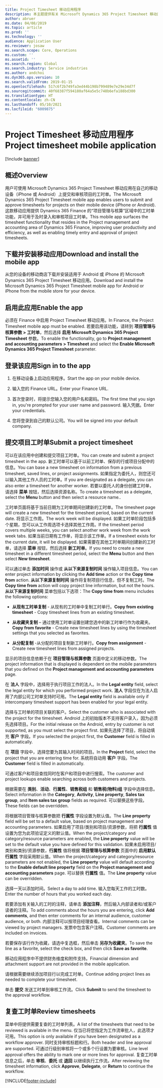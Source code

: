 ```yaml
---
title: Project Timesheet 移动应用程序
description: 本主题提供有关 Microsoft Dynamics 365 Project Timesheet 移动应用程序的信息。 用户可使用 Project Timesheet 移动应用在自己的移动设备上提交和审核项目的工时单。
author: abruer
ms.date: 04/08/2019
ms.topic: article
ms.prod: ''
ms.technology: ''
audience: Application User
ms.reviewer: josaw
ms.search.scope: Core, Operations
ms.custom: ''
ms.assetid: ''
ms.search.region: Global
ms.search.industry: Service industries
ms.author: andchoi
ms.dyn365.ops.version: 10
ms.search.validFrom: 2019-01-15
ms.openlocfilehash: 517c6f2b749fa3ed44b198b799489e7e29e34d7f
ms.sourcegitcommit: 40f68387f594180af64a5e5c748b6efa188bd300
ms.translationtype: HT
ms.contentlocale: zh-CN
ms.lasthandoff: 05/10/2021
ms.locfileid: "6009875"
---
```

# <a name="project-timesheet-mobile-application"></a><span data-ttu-id="36063-104">Project Timesheet 移动应用程序</span><span class="sxs-lookup"><span data-stu-id="36063-104">Project timesheet mobile application</span></span>

[!include [banner](../includes/banner.md)]

## <a name="overview"></a><span data-ttu-id="36063-105">概述</span><span class="sxs-lookup"><span data-stu-id="36063-105">Overview</span></span>

<span data-ttu-id="36063-106">用户可使用 Microsoft Dynamics 365 Project Timesheet 移动应用在自己的移动设备（iPhone 或 Android）上提交和审核项目的工时单。</span><span class="sxs-lookup"><span data-stu-id="36063-106">The Microsoft Dynamics 365 Project Timesheet mobile app enables users to submit and approve timesheets for projects on their mobile device (iPhone or Android).</span></span> <span data-ttu-id="36063-107">这款移动应用提供 Dynamics 365 Finance 的“项目管理与核算”区域中的工时单功能，并可用于及时录入和审核项目工时单。</span><span class="sxs-lookup"><span data-stu-id="36063-107">This mobile app surfaces the timesheet functionality that resides in the Project management and accounting area of Dynamics 365 Finance, improving user productivity and efficiency, as well as enabling timely entry and approval of project timesheets.</span></span>

## <a name="download-and-install-the-mobile-app"></a><span data-ttu-id="36063-108">下载并安装移动应用</span><span class="sxs-lookup"><span data-stu-id="36063-108">Download and install the mobile app</span></span>

<span data-ttu-id="36063-109">从您的设备的移动商店下载并安装适用于 Android 或 iPhone 的 Microsoft Dynamics 365 Project Timesheet 移动应用。</span><span class="sxs-lookup"><span data-stu-id="36063-109">Download and install the Microsoft Dynamics 365 Project Timesheet mobile app for Android or iPhone from the mobile store for your device.</span></span>

## <a name="enable-the-app"></a><span data-ttu-id="36063-110">启用此应用</span><span class="sxs-lookup"><span data-stu-id="36063-110">Enable the app</span></span> 

<span data-ttu-id="36063-111">必须在 Finance 中启用 Project Timesheet 移动应用。</span><span class="sxs-lookup"><span data-stu-id="36063-111">In Finance, the Project Timesheet mobile app must be enabled.</span></span> <span data-ttu-id="36063-112">若要启用该功能，请转到 **项目管理与核算参数 \> 工时单**，然后选择 **启用 Microsoft Dynamics 365 Project Timesheet** 参数。</span><span class="sxs-lookup"><span data-stu-id="36063-112">To enable the functionality, go to **Project management and accounting parameters \> Timesheet** and select the **Enable Microsoft Dynamics 365 Project Timesheet** parameter.</span></span>

## <a name="sign-in-to-the-app"></a><span data-ttu-id="36063-113">登录该应用</span><span class="sxs-lookup"><span data-stu-id="36063-113">Sign in to the app</span></span>

1.  <span data-ttu-id="36063-114">在移动设备上启动应用程序。</span><span class="sxs-lookup"><span data-stu-id="36063-114">Start the app on your mobile device.</span></span>

2.  <span data-ttu-id="36063-115">输入您的 Finance URL。</span><span class="sxs-lookup"><span data-stu-id="36063-115">Enter your Finance URL.</span></span>

3.  <span data-ttu-id="36063-116">首次登录时，将提示您输入您的用户名和密码。</span><span class="sxs-lookup"><span data-stu-id="36063-116">The first time that you sign in, you're prompted for your user name and password.</span></span> <span data-ttu-id="36063-117">输入凭据。</span><span class="sxs-lookup"><span data-stu-id="36063-117">Enter your credentials.</span></span>

4.  <span data-ttu-id="36063-118">您将登录到自己的默认公司。</span><span class="sxs-lookup"><span data-stu-id="36063-118">You will be signed into your default company.</span></span>

## <a name="submit-a-project-timesheet"></a><span data-ttu-id="36063-119">提交项目工时单</span><span class="sxs-lookup"><span data-stu-id="36063-119">Submit a project timesheet</span></span>

<span data-ttu-id="36063-120">可以在该应用中创建和提交项目工时单。</span><span class="sxs-lookup"><span data-stu-id="36063-120">You can create and submit a project timesheet in the app.</span></span> <span data-ttu-id="36063-121">新工时单可以基于以前工时单、保存的行或项目分配中的信息。</span><span class="sxs-lookup"><span data-stu-id="36063-121">You can base a new timesheet on information from a previous timesheet, saved lines, or project assignments.</span></span> <span data-ttu-id="36063-122">如果指定为委托人，则您还可以输入其他工作人员的工时单。</span><span class="sxs-lookup"><span data-stu-id="36063-122">If you are designated as a delegate, you can also enter a timesheet for another worker.</span></span> <span data-ttu-id="36063-123">若要以委托人的身份创建工时单，请选择 **菜单** 按钮，然后选择资源名称。</span><span class="sxs-lookup"><span data-stu-id="36063-123">To create a timesheet as a delegate, select the **Menu** button and then select a resource name..</span></span>

<span data-ttu-id="36063-124">工时单页面将基于当前日期为工时单期间创建新的工时单。</span><span class="sxs-lookup"><span data-stu-id="36063-124">The timesheet page will create a new timesheet for the timesheet period, based on the current date.</span></span> <span data-ttu-id="36063-125">将显示工作周。</span><span class="sxs-lookup"><span data-stu-id="36063-125">The work week will be displayed.</span></span> <span data-ttu-id="36063-126">如果工时单阶段包括多个星期，您可以从工作周选项卡选择其他工作周。</span><span class="sxs-lookup"><span data-stu-id="36063-126">If the timesheet period covers multiple weeks, you can select another work week from the work week tabs.</span></span>
<span data-ttu-id="36063-127">如果当前日期有工作单，将显示该工作单。</span><span class="sxs-lookup"><span data-stu-id="36063-127">If a timesheet exists for the current date, it will be displayed.</span></span> <span data-ttu-id="36063-128">如果需要在其他工时单期间创建新的工时单，请选择 **菜单** 按钮，然后选择 **新工时单**。</span><span class="sxs-lookup"><span data-stu-id="36063-128">If you need to create a new timesheet in a different timesheet period, select the **Menu** button and then select **New timesheet**.</span></span>

<span data-ttu-id="36063-129">可以通过单击 **添加时间** 操作或 **从以下来源复制时间** 操作输入项目信息。</span><span class="sxs-lookup"><span data-stu-id="36063-129">You can enter project information by clicking the **Add time** action or the **Copy time from** action.</span></span> <span data-ttu-id="36063-130">**从以下来源复制时间** 操作将复制项目行信息，但不复制工时。</span><span class="sxs-lookup"><span data-stu-id="36063-130">The **Copy time from** action will copy project line information, but not the hours.</span></span> <span data-ttu-id="36063-131">**从以下来源复制时间** 菜单包括以下选项：</span><span class="sxs-lookup"><span data-stu-id="36063-131">The **Copy time from** menu includes the following options:</span></span>

- <span data-ttu-id="36063-132">**从现有工时单复制** - 从现有的工时单中复制工时单行。</span><span class="sxs-lookup"><span data-stu-id="36063-132">**Copy from existing timesheet** - Copy timesheet lines from an existing timesheet.</span></span>

- <span data-ttu-id="36063-133">**从收藏夹复制** – 通过使用工时单设置创建您选中的新工时单行作为收藏夹。</span><span class="sxs-lookup"><span data-stu-id="36063-133">**Copy from favorite** - Create new timesheet lines by using the timesheet settings that you selected as favorites.</span></span>

- <span data-ttu-id="36063-134">**从分配复制** -从分配的项目复制新工时单行。</span><span class="sxs-lookup"><span data-stu-id="36063-134">**Copy from assignment** - Create new timesheet lines from assigned projects.</span></span>

<span data-ttu-id="36063-135">显示的项目信息依赖于在 **项目管理与核算参数** 页面中定义的移动参数。</span><span class="sxs-lookup"><span data-stu-id="36063-135">The project information that is displayed is dependent on the mobile parameters that you defined on the **Project management and accounting parameters** page.</span></span>

<span data-ttu-id="36063-136">在 **法人** 字段中，选择用于执行项目工作的法人。</span><span class="sxs-lookup"><span data-stu-id="36063-136">In the **Legal entity** field, select the legal entity for which you performed project work.</span></span> <span data-ttu-id="36063-137">**法人** 字段仅在为法人启用了内部公司工时单支持时可用。</span><span class="sxs-lookup"><span data-stu-id="36063-137">The **Legal entity** field is available only if intercompany timesheet support has been enabled for your legal entity.</span></span>

<span data-ttu-id="36063-138">选择与工时单的项目关联的客户。</span><span class="sxs-lookup"><span data-stu-id="36063-138">Select the customer who is associated with the project for the timesheet.</span></span> <span data-ttu-id="36063-139">Android 上的初始版本不支持客户录入，因为必须先选择项目。</span><span class="sxs-lookup"><span data-stu-id="36063-139">For the initial release on the Android, entry by customer is not supported, as you must select the project first.</span></span> <span data-ttu-id="36063-140">如果先选择了项目，将自动填充 **客户** 字段。</span><span class="sxs-lookup"><span data-stu-id="36063-140">If you selected the project first, the **Customer** field is filled in automatically.</span></span>

<span data-ttu-id="36063-141">在 **项目** 字段中，选择您要为其输入时间的项目。</span><span class="sxs-lookup"><span data-stu-id="36063-141">In the **Project** field, select the project that you are entering time for.</span></span> <span data-ttu-id="36063-142">系统将自动用 **客户** 字段。</span><span class="sxs-lookup"><span data-stu-id="36063-142">The **Customer** field is filled in automatically.</span></span>

<span data-ttu-id="36063-143">可通过客户和项目查找同时在客户和项目中进行搜索。</span><span class="sxs-lookup"><span data-stu-id="36063-143">The customer and project lookups enable searching across both customers and projects.</span></span>

<span data-ttu-id="36063-144">根据需要在 **类别**、**活动**、**行属性**、**销售税组** 和 **销售税(物料)组** 字段中选择信息。</span><span class="sxs-lookup"><span data-stu-id="36063-144">Select information in the **Category**, **Activity**, **Line property**, **Sales tax group**, and **Item sales tax group** fields as required.</span></span> <span data-ttu-id="36063-145">可以替换这些字段。</span><span class="sxs-lookup"><span data-stu-id="36063-145">These fields can be overridden.</span></span>

<span data-ttu-id="36063-146">将根据项目管理与核算参数把 **行属性** 字段设置为默认值。</span><span class="sxs-lookup"><span data-stu-id="36063-146">The **Line property** field will be set to a default value, based on project management and accounting parameters.</span></span> <span data-ttu-id="36063-147">如果启用了项目/类别和项目/资源参数，将把 **行属性** 值设置为您为此项验证定义的默认值。</span><span class="sxs-lookup"><span data-stu-id="36063-147">When the project/category and category/resource parameters are enabled, the **Line property** value will be set to the default value you have defined for this validation.</span></span> <span data-ttu-id="36063-148">如果未启用项目/类别和类别/资源参数，**行属性** 值将根据 **项目管理与核算参数** 页面中的 **启用默认行属性** 字段采用默认值。</span><span class="sxs-lookup"><span data-stu-id="36063-148">When the project/category and category/resource parameters are not enabled, the **Line property** value will default according to the **Enable default line property** field on the **Project management and accounting parameters** page.</span></span> <span data-ttu-id="36063-149">可以替换 **行属性** 值。</span><span class="sxs-lookup"><span data-stu-id="36063-149">The **Line property** value can be overridden.</span></span>

<span data-ttu-id="36063-150">选择一天以添加时间。</span><span class="sxs-lookup"><span data-stu-id="36063-150">Select a day to add time.</span></span> <span data-ttu-id="36063-151">输入您每天工作的工时数。</span><span class="sxs-lookup"><span data-stu-id="36063-151">Enter the number of hours that you worked each day.</span></span>

<span data-ttu-id="36063-152">若要添加有关输入的工时的注释，请单击 **添加注释**，然后输入内部读者和/或客户读者的注释。</span><span class="sxs-lookup"><span data-stu-id="36063-152">To add comments about the hours you are entering, click **Add comments**, and then enter comments for an internal audience, customer audience, or both.</span></span>
<span data-ttu-id="36063-153">内部注释可以按项目经理查看。</span><span class="sxs-lookup"><span data-stu-id="36063-153">Internal comments can be viewed by project managers.</span></span> <span data-ttu-id="36063-154">发票中包含客户注释。</span><span class="sxs-lookup"><span data-stu-id="36063-154">Customer comments are included on invoices.</span></span>

<span data-ttu-id="36063-155">若要保存该行作为收藏，请选中复选框，然后单击 **另存为收藏夹**。</span><span class="sxs-lookup"><span data-stu-id="36063-155">To save the line as a favorite, select the check box, and then click **Save as favorite**.</span></span>

<span data-ttu-id="36063-156">移动应用程序中不提供财务维度和附件支持。</span><span class="sxs-lookup"><span data-stu-id="36063-156">Financial dimension and attachment support are not provided in the mobile application.</span></span>

<span data-ttu-id="36063-157">请根据需要继续添加项目行以完成工时单。</span><span class="sxs-lookup"><span data-stu-id="36063-157">Continue adding project lines as needed to complete your timesheet.</span></span>

<span data-ttu-id="36063-158">单击 **提交** 发送工时单到审核工作流。</span><span class="sxs-lookup"><span data-stu-id="36063-158">Click **Submit** to send the timesheet to the approval workflow.</span></span>

## <a name="review-timesheets"></a><span data-ttu-id="36063-159">复查工时单</span><span class="sxs-lookup"><span data-stu-id="36063-159">Review timesheets</span></span>

<span data-ttu-id="36063-160">菜单中将提供需要复查的工时单列表。</span><span class="sxs-lookup"><span data-stu-id="36063-160">A list of the timesheets that need to be reviewed is available in the menu.</span></span> <span data-ttu-id="36063-161">仅当已将您指定为工作流审批人，此选项才可用。</span><span class="sxs-lookup"><span data-stu-id="36063-161">This option is only available if you have been designated as a workflow approver.</span></span> <span data-ttu-id="36063-162">同时支持审核标题和行。</span><span class="sxs-lookup"><span data-stu-id="36063-162">Both header and line approval are supported.</span></span> <span data-ttu-id="36063-163">可通过行级别审核将一个或多个行设置为要审核。</span><span class="sxs-lookup"><span data-stu-id="36063-163">Line level approval offers the ability to mark one or more lines for approval.</span></span> <span data-ttu-id="36063-164">复查工时单信息之后，单击 **审核**、**委托** 或 **退回** 以继续执行工作流。</span><span class="sxs-lookup"><span data-stu-id="36063-164">After reviewing the timesheet information, click **Approve**, **Delegate**, or **Return** to continue the workflow.</span></span>


[!INCLUDE[footer-include](../includes/footer-banner.md)]